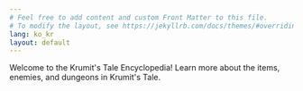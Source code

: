 ```yaml
---
# Feel free to add content and custom Front Matter to this file.
# To modify the layout, see https://jekyllrb.com/docs/themes/#overriding-theme-defaults
lang: ko_kr
layout: default
---
```

Welcome to the Krumit's Tale Encyclopedia! Learn more about the items, enemies, and dungeons in Krumit's Tale.
